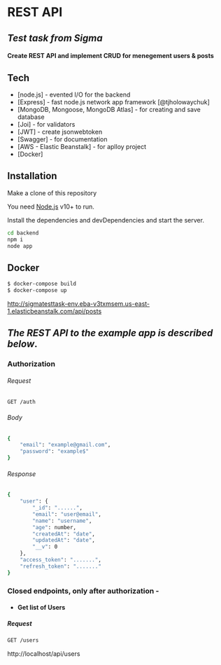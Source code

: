 # REST API
## _Test task from Sigma_
#### Create REST API and implement CRUD for menegement users & posts

## Tech

- [node.js] - evented I/O for the backend
- [Express] - fast node.js network app framework [@tjholowaychuk]
- [MongoDB, Mongoose, MongoDB Atlas] - for creating and save database
- [Joi] - for validators
- [JWT] - create jsonwebtoken
- [Swagger] - for documentation
- [AWS - Elastic Beanstalk] - for aplloy project
- [Docker]

## Installation
Make a clone of this repository

You need [Node.js](https://nodejs.org/) v10+ to run.

Install the dependencies and devDependencies and start the server.

```sh
cd backend
npm i
node app
```
## Docker
```sh
$ docker-compose build
$ docker-compose up

```
http://sigmatesttask-env.eba-v3txmsem.us-east-1.elasticbeanstalk.com/api/posts

## _The REST API to the example app is described below_.

### Authorization
###### Request

```sh
GET /auth
```
###### Body

```sh
{
    "email": "example@gmail.com",
    "password": "example$"
}
```
###### Response

```sh
{
    "user": {
        "_id": "......",
        "email": "user@email",
        "name": "username",
        "age": number,
        "createdAt": "date",
        "updatedAt": "date",
        "__v": 0
    },
    "access_token": ".......",
    "refresh_token": "......."
}
```
### Сlosed endpoints, only after authorization -
- #### Get list of Users
##### Request

```sh
GET /users
```
http://localhost/api/users 


